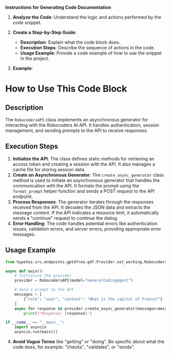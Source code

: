 **Instructions for Generating Code Documentation**

1. **Analyze the Code**: Understand the logic and actions performed by the code snippet.

2. **Create a Step-by-Step Guide**:
    - **Description**: Explain what the code block does.
    - **Execution Steps**: Describe the sequence of actions in the code.
    - **Usage Example**: Provide a code example of how to use the snippet in the project.

3. **Example**:

How to Use This Code Block
=========================================================================================

Description
-------------------------
The `RobocodersAPI` class implements an asynchronous generator for interacting with the Robocoders AI API. It handles authentication, session management, and sending prompts to the API to receive responses.

Execution Steps
-------------------------
1. **Initialize the API**: The class defines static methods for retrieving an access token and creating a session with the API. It also manages a cache file for storing session data.
2. **Create an Asynchronous Generator**: The `create_async_generator` class method is used to initiate an asynchronous generator that handles the communication with the API. It formats the prompt using the `format_prompt` helper function and sends a POST request to the API endpoint.
3. **Process Responses**: The generator iterates through the responses received from the API. It decodes the JSON data and extracts the message content. If the API indicates a resource limit, it automatically sends a "continue" request to continue the dialog.
4. **Error Handling**: The code handles potential errors like authentication issues, validation errors, and server errors, providing appropriate error messages.

Usage Example
-------------------------

```python
from hypotez.src.endpoints.gpt4free.g4f.Provider.not_working.RobocodersAPI import RobocodersAPI

async def main():
    # Initialize the provider
    provider = RobocodersAPI(model="GeneralCodingAgent") 

    # Send a prompt to the API
    messages = [
        {"role": "user", "content": "What is the capital of France?"}
    ]
    async for response in provider.create_async_generator(messages=messages):
        print(f"Response: {response}")

if __name__ == "__main__":
    import asyncio
    asyncio.run(main())
```

4. **Avoid Vague Terms** like "getting" or "doing". Be specific about what the code does, for example: "checks", "validates", or "sends".
